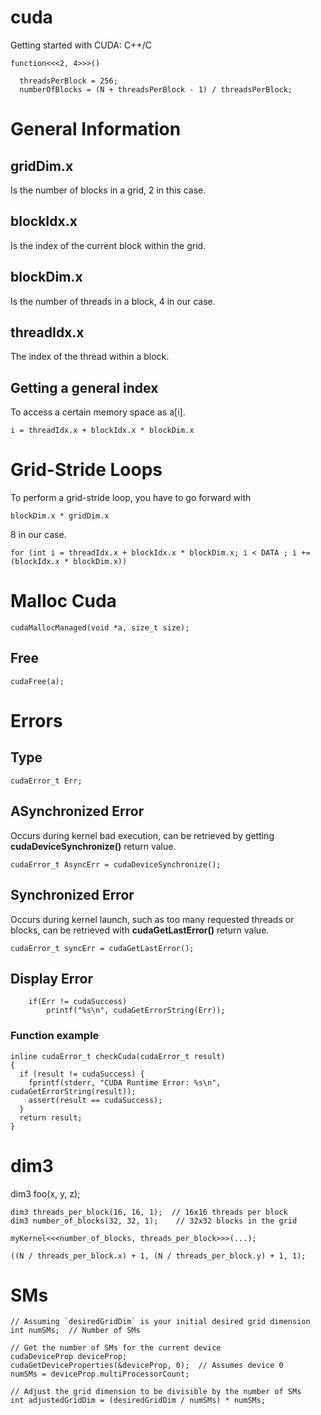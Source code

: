   # cuda
Getting started with CUDA: C++/C

    function<<<2, 4>>>()
     
      threadsPerBlock = 256;
      numberOfBlocks = (N + threadsPerBlock - 1) / threadsPerBlock;

# General Information

## gridDim.x
Is the number of blocks in a grid, 2 in this case.

## blockIdx.x
Is the index of the current block within the grid.

## blockDim.x
Is the number of threads in a block, 4 in our case.

## threadIdx.x
The index of the thread within a block.

## Getting a general index
To access a certain memory space as a[i].

    i = threadIdx.x + blockIdx.x * blockDim.x

# Grid-Stride Loops
To perform a grid-stride loop, you have to go forward with

    blockDim.x * gridDim.x

8 in our case.

    for (int i = threadIdx.x + blockIdx.x * blockDim.x; i < DATA ; i += (blockIdx.x * blockDim.x))

# Malloc Cuda

    cudaMallocManaged(void *a, size_t size);

## Free

    cudaFree(a);

# Errors

## Type
    cudaError_t Err;

## ASynchronized Error
Occurs during kernel bad execution, can be retrieved by getting **cudaDeviceSynchronize()** return value.

    cudaError_t AsyncErr = cudaDeviceSynchronize();

## Synchronized Error
Occurs during kernel launch, such as too many requested threads or blocks, can be retrieved with **cudaGetLastError()** return value.

    cudaError_t syncErr = cudaGetLastError();

## Display Error

        if(Err != cudaSuccess)
            printf("%s\n", cudaGetErrorString(Err));

### Function example

    inline cudaError_t checkCuda(cudaError_t result)
    {
      if (result != cudaSuccess) {
        fprintf(stderr, "CUDA Runtime Error: %s\n", cudaGetErrorString(result));
        assert(result == cudaSuccess);
      }
      return result;
    }

# dim3
dim3 foo(x, y, z);

    dim3 threads_per_block(16, 16, 1);  // 16x16 threads per block
    dim3 number_of_blocks(32, 32, 1);    // 32x32 blocks in the grid

    myKernel<<<number_of_blocks, threads_per_block>>>(...);

    ((N / threads_per_block.x) + 1, (N / threads_per_block.y) + 1, 1);

# SMs

    // Assuming `desiredGridDim` is your initial desired grid dimension
    int numSMs;  // Number of SMs

    // Get the number of SMs for the current device
    cudaDeviceProp deviceProp;
    cudaGetDeviceProperties(&deviceProp, 0);  // Assumes device 0
    numSMs = deviceProp.multiProcessorCount;

    // Adjust the grid dimension to be divisible by the number of SMs
    int adjustedGridDim = (desiredGridDim / numSMs) * numSMs;

